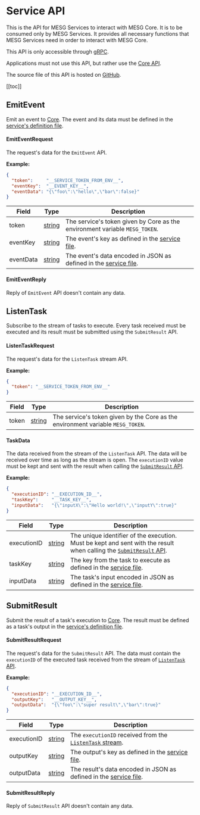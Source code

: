 




# Service API
<!--
DO NOT EDIT
This file is generated using the ./scripts/build-proto.sh scripts
Please update the Service file
-->

This is the API for MESG Services to interact with MESG Core.
It is to be consumed only by MESG Services.
It provides all necessary functions that MESG Services need in order to interact with MESG Core.

This API is only accessible through [gRPC](https://grpc.io/).

Applications must not use this API, but rather use the [Core API](./core.md).

The source file of this API is hosted on [GitHub](https://github.com/mesg-foundation/core/blob/master/api/service/api.proto).

[[toc]]


## EmitEvent

Emit an event to [Core](../guide/start-here/installation.md).
The event and its data must be defined in the [service's definition file](../guide/service/service-file.md).

<tabs>
<tab title="Request">





#### EmitEventRequest
The request's data for the `EmitEvent` API.

**Example:**
```json
{
  "token":     "__SERVICE_TOKEN_FROM_ENV__",
  "eventKey":  "__EVENT_KEY__",
  "eventData": "{\"foo\":\"hello\",\"bar\":false}"
}
```


| Field | Type | Description |
| ----- | ---- | ----------- |
| token | [string](#string) | The service's token given by Core as the environment variable `MESG_TOKEN`. |
| eventKey | [string](#string) | The event's key as defined in the [service file](../guide/service/service-file.md). |
| eventData | [string](#string) | The event's data encoded in JSON as defined in the [service file](../guide/service/service-file.md). |













</tab>

<tab title="Reply">



#### EmitEventReply
Reply of `EmitEvent` API doesn't contain any data.















</tab>
</tabs>

## ListenTask

Subscribe to the stream of tasks to execute.
Every task received must be executed and its result must be submitted using the `SubmitResult` API.

<tabs>
<tab title="Request">







#### ListenTaskRequest
The request's data for the `ListenTask` stream API.

**Example:**
```json
{
  "token": "__SERVICE_TOKEN_FROM_ENV__"
}
```


| Field | Type | Description |
| ----- | ---- | ----------- |
| token | [string](#string) | The service's token given by the Core as the environment variable `MESG_TOKEN`. |











</tab>

<tab title="Reply">













#### TaskData
The data received from the stream of the `ListenTask` API.
The data will be received over time as long as the stream is open.
The `executionID` value must be kept and sent with the result when calling the [`SubmitResult` API](#submitresult).

**Example:**
```json
{
  "executionID": "__EXECUTION_ID__",
  "taskKey":     "__TASK_KEY__",
  "inputData":   "{\"inputX\":\"Hello world!\",\"inputY\":true}"
}
```


| Field | Type | Description |
| ----- | ---- | ----------- |
| executionID | [string](#string) | The unique identifier of the execution. Must be kept and sent with the result when calling the [`SubmitResult` API](#submitresult). |
| taskKey | [string](#string) | The key from the task to execute as defined in the [service file](../guide/service/service-file.md). |
| inputData | [string](#string) | The task's input encoded in JSON as defined in the [service file](../guide/service/service-file.md). |





</tab>
</tabs>

## SubmitResult

Submit the result of a task's execution to [Core](../guide/start-here/installation.md).
The result must be defined as a task's output in the [service's definition file](../guide/service/service-file.md).

<tabs>
<tab title="Request">











#### SubmitResultRequest
The request's data for the `SubmitResult` API.
The data must contain the `executionID` of the executed task received from the stream of [`ListenTask` API](#listentask).

**Example:**
```json
{
  "executionID": "__EXECUTION_ID__",
  "outputKey":   "__OUTPUT_KEY__",
  "outputData":  "{\"foo\":\"super result\",\"bar\":true}"
}
```


| Field | Type | Description |
| ----- | ---- | ----------- |
| executionID | [string](#string) | The `executionID` received from the [`ListenTask` stream](#listentask). |
| outputKey | [string](#string) | The output's key as defined in the [service file](../guide/service/service-file.md). |
| outputData | [string](#string) | The result's data encoded in JSON as defined in the [service file](../guide/service/service-file.md). |







</tab>

<tab title="Reply">









#### SubmitResultReply
Reply of `SubmitResult` API doesn't contain any data.









</tab>
</tabs>



